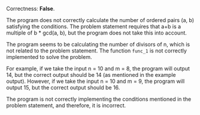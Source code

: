 Correctness: **False**.

The program does not correctly calculate the number of ordered pairs (a, b) satisfying the conditions. The problem statement requires that a+b is a multiple of b * gcd(a, b), but the program does not take this into account.

The program seems to be calculating the number of divisors of n, which is not related to the problem statement. The function `func_1` is not correctly implemented to solve the problem.

For example, if we take the input n = 10 and m = 8, the program will output 14, but the correct output should be 14 (as mentioned in the example output). However, if we take the input n = 10 and m = 9, the program will output 15, but the correct output should be 16.

The program is not correctly implementing the conditions mentioned in the problem statement, and therefore, it is incorrect.